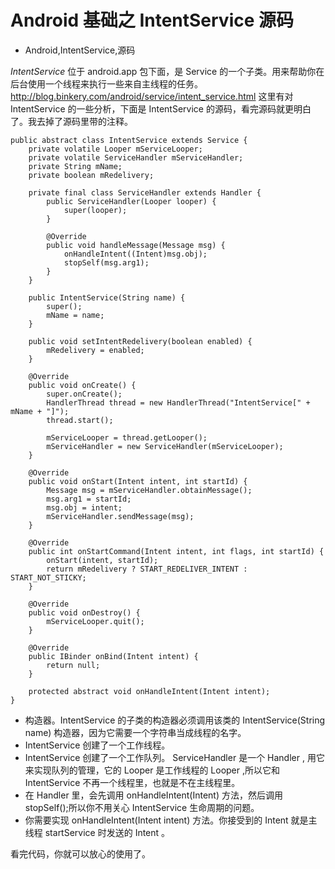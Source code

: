 # Android 基础之 IntentService 源码
- Android,IntentService,源码

*IntentService* 位于 android.app 包下面，是 Service 的一个子类。用来帮助你在后台使用一个线程来执行一些来自主线程的任务。<http://blog.binkery.com/android/service/intent_service.html> 这里有对 IntentService 的一些分析，下面是 IntentService 的源码，看完源码就更明白了。我去掉了源码里带的注释。

    public abstract class IntentService extends Service {
        private volatile Looper mServiceLooper;
        private volatile ServiceHandler mServiceHandler;
        private String mName;
        private boolean mRedelivery;
    
        private final class ServiceHandler extends Handler {
            public ServiceHandler(Looper looper) {
                super(looper);
            }
    
            @Override
            public void handleMessage(Message msg) {
                onHandleIntent((Intent)msg.obj);
                stopSelf(msg.arg1);
            }
        }
    
        public IntentService(String name) {
            super();
            mName = name;
        }
    
        public void setIntentRedelivery(boolean enabled) {
            mRedelivery = enabled;
        }
    
        @Override
        public void onCreate() {
            super.onCreate();
            HandlerThread thread = new HandlerThread("IntentService[" + mName + "]");
            thread.start();
    
            mServiceLooper = thread.getLooper();
            mServiceHandler = new ServiceHandler(mServiceLooper);
        }
    
        @Override
        public void onStart(Intent intent, int startId) {
            Message msg = mServiceHandler.obtainMessage();
            msg.arg1 = startId;
            msg.obj = intent;
            mServiceHandler.sendMessage(msg);
        }
    
        @Override
        public int onStartCommand(Intent intent, int flags, int startId) {
            onStart(intent, startId);
            return mRedelivery ? START_REDELIVER_INTENT : START_NOT_STICKY;
        }
    
        @Override
        public void onDestroy() {
            mServiceLooper.quit();
        }
    
        @Override
        public IBinder onBind(Intent intent) {
            return null;
        }
    
        protected abstract void onHandleIntent(Intent intent);
    }

 - 构造器。IntentService 的子类的构造器必须调用该类的 IntentService(String name) 构造器，因为它需要一个字符串当成线程的名字。
 - IntentService 创建了一个工作线程。
 - IntentService 创建了一个工作队列。 ServiceHandler 是一个 Handler , 用它来实现队列的管理，它的 Looper 是工作线程的 Looper ,所以它和 IntentService 不再一个线程里，也就是不在主线程里。
 - 在 Handler 里，会先调用 onHandleIntent(Intent) 方法，然后调用 stopSelf();所以你不用关心 IntentService 生命周期的问题。
 - 你需要实现 onHandleIntent(Intent intent) 方法。你接受到的 Intent 就是主线程 startService 时发送的 Intent 。

看完代码，你就可以放心的使用了。

